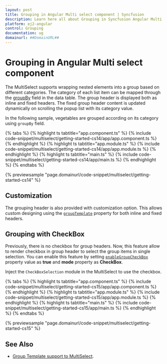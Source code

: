 ```yaml
---
layout: post
title: Grouping in Angular Multi select component | Syncfusion
description: Learn here all about Grouping in Syncfusion Angular Multi select component of Syncfusion Essential JS 2 and more.
platform: ej2-angular
control: Grouping 
documentation: ug
domainurl: ##DomainURL##
---
```


# Grouping in Angular Multi select component

The MultiSelect supports wrapping nested elements into a group based on different categories. The category of each list item can be mapped through the [groupBy](https://ej2.syncfusion.com/angular/documentation/api/multi-select/#fields) field in the data table. The group header is displayed both as inline and fixed headers. The fixed group header content is updated dynamically on scrolling the popup list with its category value.

In the following sample, vegetables are grouped according on its category using `groupBy` field.

{% tabs %}
{% highlight ts tabtitle="app.component.ts" %}
{% include code-snippet/multiselect/getting-started-cs14/app/app.component.ts %}
{% endhighlight %}
{% highlight ts tabtitle="app.module.ts" %}
{% include code-snippet/multiselect/getting-started-cs14/app/app.module.ts %}
{% endhighlight %}
{% highlight ts tabtitle="main.ts" %}
{% include code-snippet/multiselect/getting-started-cs14/app/main.ts %}
{% endhighlight %}
{% endtabs %}
  
{% previewsample "page.domainurl/code-snippet/multiselect/getting-started-cs14" %}

## Customization

The grouping header is also provided with customization option. This allows custom
designing using the [`groupTemplate`](https://ej2.syncfusion.com/angular/documentation/api/multi-select/#grouptemplate) property for both inline and fixed headers.

## Grouping with CheckBox

Previously, there is no checkbox for group headers. Now, this feature allow to render checkbox in group header to select the group items in single selection. You can enable this feature by setting [`enableGroupCheckBox`](https://ej2.syncfusion.com/angular/documentation/api/multi-select/#enablegroupcheckbox) property value as **true** and **mode** property as **CheckBox**.

Inject the `CheckBoxSelection` module in the MultiSelect to use the checkbox.

{% tabs %}
{% highlight ts tabtitle="app.component.ts" %}
{% include code-snippet/multiselect/getting-started-cs15/app/app.component.ts %}
{% endhighlight %}
{% highlight ts tabtitle="app.module.ts" %}
{% include code-snippet/multiselect/getting-started-cs15/app/app.module.ts %}
{% endhighlight %}
{% highlight ts tabtitle="main.ts" %}
{% include code-snippet/multiselect/getting-started-cs15/app/main.ts %}
{% endhighlight %}
{% endtabs %}
  
{% previewsample "page.domainurl/code-snippet/multiselect/getting-started-cs15" %}

## See Also

* [Group Template support to MultiSelect](./templates#group-template).
